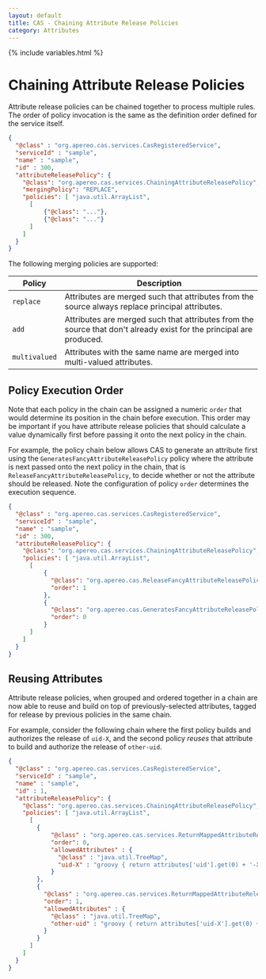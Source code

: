 ```yaml
---
layout: default
title: CAS - Chaining Attribute Release Policies
category: Attributes
---
```


{% include variables.html %}

# Chaining Attribute Release Policies

Attribute release policies can be chained together to process multiple rules.
The order of policy invocation is the same as the definition order defined for the service itself.

```json
{
  "@class" : "org.apereo.cas.services.CasRegisteredService",
  "serviceId" : "sample",
  "name" : "sample",
  "id" : 300,
  "attributeReleasePolicy": {
    "@class": "org.apereo.cas.services.ChainingAttributeReleasePolicy",
    "mergingPolicy": "REPLACE",
    "policies": [ "java.util.ArrayList",
      [
          {"@class": "..."},
          {"@class": "..."}
      ]
    ]
  }
}
```

The following merging policies are supported:

| Policy        | Description                                                                                                         |
|---------------|---------------------------------------------------------------------------------------------------------------------|
| `replace`     | Attributes are merged such that attributes from the source always replace principal attributes.                     |
| `add`         | Attributes are merged such that attributes from the source that don't already exist for the principal are produced. |
| `multivalued` | Attributes with the same name are merged into multi-valued attributes.                                              |

## Policy Execution Order

Note that each policy in the chain can be assigned a numeric `order` that would determine its position in the chain before execution. This
order may be important if you have attribute release policies that should calculate a value dynamically first before passing it onto
the next policy in the chain. 

For example, the policy chain below allows CAS to generate an attribute first using the `GeneratesFancyAttributeReleasePolicy` policy
where the attribute is next passed onto the next policy in the chain, that is `ReleaseFancyAttributeReleasePolicy`, to decide
whether or not the attribute should be released. Note the configuration of policy `order` determines the execution sequence.

```json
{
  "@class" : "org.apereo.cas.services.CasRegisteredService",
  "serviceId" : "sample",
  "name" : "sample",
  "id" : 300,
  "attributeReleasePolicy": {
    "@class": "org.apereo.cas.services.ChainingAttributeReleasePolicy",
    "policies": [ "java.util.ArrayList",
      [
          {
            "@class": "org.apereo.cas.ReleaseFancyAttributeReleasePolicy",
            "order": 1
          },
          {
            "@class": "org.apereo.cas.GeneratesFancyAttributeReleasePolicy", 
            "order": 0
          }
      ]
    ]
  }
}
```
        
## Reusing Attributes

Attribute release policies, when grouped and ordered together in a 
chain are now able to reuse and build on top of previously-selected
attributes, tagged for release by previous policies in the same 
chain. 

For example, consider the following chain where the first policy builds and authorizes the release of `uid-X`,
and the second policy *reuses* that attribute to build and authorize the release of `other-uid`.

```json
{
  "@class" : "org.apereo.cas.services.CasRegisteredService",
  "serviceId" : "sample",
  "name" : "sample",
  "id" : 1,
  "attributeReleasePolicy": {
    "@class": "org.apereo.cas.services.ChainingAttributeReleasePolicy",
    "policies": [ "java.util.ArrayList",
      [
        {
            "@class" : "org.apereo.cas.services.ReturnMappedAttributeReleasePolicy",
            "order": 0,
            "allowedAttributes" : {
              "@class" : "java.util.TreeMap",
              "uid-X" : "groovy { return attributes['uid'].get(0) + '-X' }"
            }
        },
        {
          "@class" : "org.apereo.cas.services.ReturnMappedAttributeReleasePolicy",
          "order": 1,
          "allowedAttributes" : {
            "@class" : "java.util.TreeMap",
            "other-uid" : "groovy { return attributes['uid-X'].get(0) + '-other' }"
          }
        }
      ]
    ]
  }
}
```
